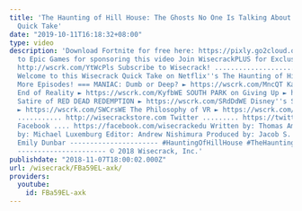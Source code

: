 ```yaml
---
title: 'The Haunting of Hill House: The Ghosts No One Is Talking About – Wisecrack
  Quick Take'
date: "2019-10-11T16:18:32+08:00"
type: video
description: 'Download Fortnite for free here: https://pixly.go2cloud.org/SHsz Thanks
  to Epic Games for sponsoring this video Join WisecrackPLUS for Exclusive Pilot Access:
  http://wscrk.com/YtWcPls Subscribe to Wisecrack! ....................... http://wscrk.com/SbscrbWC
  Welcome to this Wisecrack Quick Take on Netflix''s The Haunting of Hill House! ===
  More Episodes! === MANIAC: Dumb or Deep? ► https://wscrk.com/MncQT Kanye and the
  End of Reality ► https://wscrk.com/KyfbWE SOUTH PARK on Giving Up ► https://wscrk.com/SthPrk22QT
  Satire of RED DEAD REDEMPTION ► https://wscrk.com/SRdDdWE Disney''s STAR WARS Crisis
  ► https://wscrk.com/SWCrsWE The Philosophy of VR ► https://wscrk.com/PhVRWE Store
  ........... http://wisecrackstore.com Twitter ......... https://twitter.com/wisecrack
  Facebook .... https://facebook.com/wisecrackedu Written by: Thomas Ambrosini Directed
  by: Michael Luxemburg Editor: Andrew Nishimura Produced by: Jacob S. Salamon and
  Emily Dunbar ---------------------- #HauntingOfHillHouse #TheHauntingOfHillHouse
  ---------------------- © 2018 Wisecrack, Inc.'
publishdate: "2018-11-07T18:00:02.000Z"
url: /wisecrack/FBa59EL-axk/
providers:
  youtube:
    id: FBa59EL-axk
---
```

